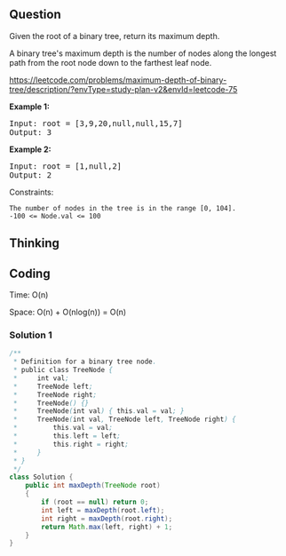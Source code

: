 ## Question
Given the root of a binary tree, return its maximum depth.

A binary tree's maximum depth is the number of nodes along the longest path from the root node down to the farthest leaf node.

https://leetcode.com/problems/maximum-depth-of-binary-tree/description/?envType=study-plan-v2&envId=leetcode-75

**Example 1:**
<pre>
Input: root = [3,9,20,null,null,15,7]
Output: 3
</pre>

**Example 2:**
<pre>
Input: root = [1,null,2]
Output: 2
</pre>

Constraints:

    The number of nodes in the tree is in the range [0, 104].
    -100 <= Node.val <= 100


## Thinking

## Coding
Time: O(n) 

Space: O(n) + O(nlog(n)) = O(n)

### Solution 1
```java
/**
 * Definition for a binary tree node.
 * public class TreeNode {
 *     int val;
 *     TreeNode left;
 *     TreeNode right;
 *     TreeNode() {}
 *     TreeNode(int val) { this.val = val; }
 *     TreeNode(int val, TreeNode left, TreeNode right) {
 *         this.val = val;
 *         this.left = left;
 *         this.right = right;
 *     }
 * }
 */
class Solution {
    public int maxDepth(TreeNode root) 
    {
        if (root == null) return 0;
        int left = maxDepth(root.left);
        int right = maxDepth(root.right);
        return Math.max(left, right) + 1;
    }
}
```
